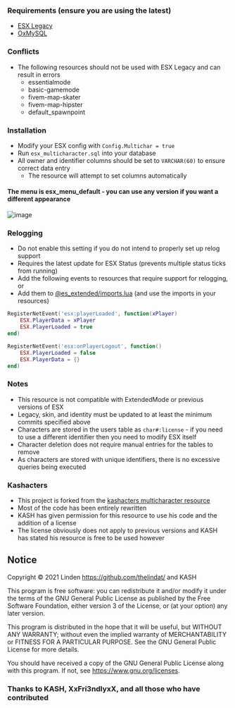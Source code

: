### Requirements (ensure you are using the latest)
- [ESX Legacy](https://github.com/esx-framework/esx-legacy)
- [OxMySQL](https://github.com/overextended/oxmysql/releases)

### Conflicts
* The following resources should not be used with ESX Legacy and can result in errors
	- essentialmode
	- basic-gamemode
	- fivem-map-skater
	- fivem-map-hipster
	- default_spawnpoint

### Installation
- Modify your ESX config with `Config.Multichar = true`
- Run `esx_multicharacter.sql` into your database
- All owner and identifier columns should be set to `VARCHAR(60)` to ensure correct data entry
	- The resource will attempt to set columns automatically


#### The menu is esx_menu_default - you can use any version if you want a different appearance
![image](https://user-images.githubusercontent.com/65407488/126976325-17cc3241-bb9e-451f-a6ed-610a8ef52fa5.png)

### Relogging
- Do not enable this setting if you do not intend to properly set up relog support
- Requires the latest update for ESX Status (prevents multiple status ticks from running)
- Add the following events to resources that require support for relogging, or
- Add them to [@es_extended/imports.lua](https://github.com/esx-framework/esx-legacy/blob/main/[esx]/es_extended/imports.lua) (and use the imports in your resources)
```lua
RegisterNetEvent('esx:playerLoaded', function(xPlayer)
	ESX.PlayerData = xPlayer
 	ESX.PlayerLoaded = true
end)

RegisterNetEvent('esx:onPlayerLogout', function()
	ESX.PlayerLoaded = false
	ESX.PlayerData = {}
end)
```

### Notes
- This resource is not compatible with ExtendedMode or previous versions of ESX
- Legacy, skin, and identity must be updated to at least the minimum commits specified above
- Characters are stored in the users table as `char#:license` - if you need to use a different identifier then you need to modify ESX itself
- Character deletion does not require manual entries for the tables to remove
- As characters are stored with unique identifiers, there is no excessive queries being executed
	
### Kashacters
- This project is forked from the [kashacters multicharacter resource](https://github.com/FiveEYZ/esx_kashacter)
- Most of the code has been entirely rewritten
- KASH has given permission for this resource to use his code and the addition of a license
- The license obviously does not apply to previous versions and KASH has stated his resource is free to be used however



## Notice
Copyright © 2021 Linden <https://github.com/thelindat/> and KASH

This program is free software: you can redistribute it and/or modify
it under the terms of the GNU General Public License as published by
the Free Software Foundation, either version 3 of the License, or
(at your option) any later version.

This program is distributed in the hope that it will be useful,
but WITHOUT ANY WARRANTY; without even the implied warranty of
MERCHANTABILITY or FITNESS FOR A PARTICULAR PURPOSE.  See the
GNU General Public License for more details.

You should have received a copy of the GNU General Public License
along with this program.  If not, see https://www.gnu.org/licenses.


### Thanks to KASH, XxFri3ndlyxX, and all those who have contributed
